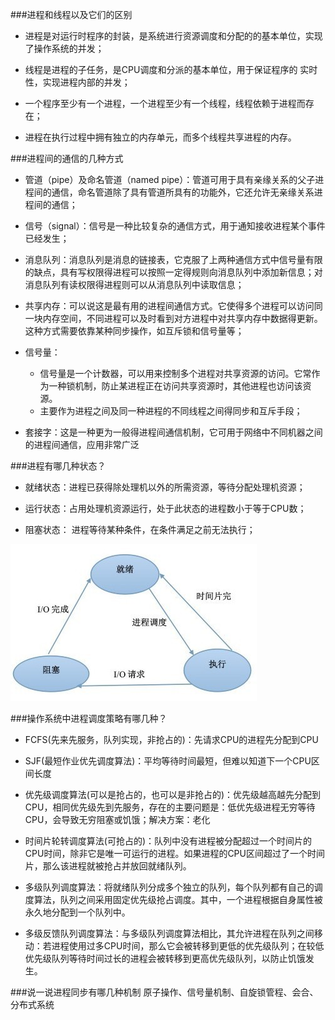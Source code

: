###进程和线程以及它们的区别
- 进程是对运行时程序的封装，是系统进行资源调度和分配的的基本单位，实现了操作系统的并发；

- 线程是进程的子任务，是CPU调度和分派的基本单位，用于保证程序的 实时性，实现进程内部的并发；

- 一个程序至少有一个进程，一个进程至少有一个线程，线程依赖于进程而存在；

- 进程在执行过程中拥有独立的内存单元，而多个线程共享进程的内存。 

###进程间的通信的几种方式
- 管道（pipe）及命名管道（named pipe）：管道可用于具有亲缘关系的父子进程间的通信，命名管道除了具有管道所具有的功能外，它还允许无亲缘关系进程间的通信；

- 信号（signal）：信号是一种比较复杂的通信方式，用于通知接收进程某个事件已经发生；

- 消息队列：消息队列是消息的链接表，它克服了上两种通信方式中信号量有限的缺点，具有写权限得进程可以按照一定得规则向消息队列中添加新信息；对消息队列有读权限得进程则可以从消息队列中读取信息；

- 共享内存：可以说这是最有用的进程间通信方式。它使得多个进程可以访问同一块内存空间，不同进程可以及时看到对方进程中对共享内存中数据得更新。这种方式需要依靠某种同步操作，如互斥锁和信号量等；

- 信号量：
    - 信号量是一个计数器，可以用来控制多个进程对共享资源的访问。它常作为一种锁机制，防止某进程正在访问共享资源时，其他进程也访问该资源。
    - 主要作为进程之间及同一种进程的不同线程之间得同步和互斥手段；

- 套接字：这是一种更为一般得进程间通信机制，它可用于网络中不同机器之间的进程间通信，应用非常广泛

###进程有哪几种状态？
- 就绪状态：进程已获得除处理机以外的所需资源，等待分配处理机资源；

- 运行状态：占用处理机资源运行，处于此状态的进程数小于等于CPU数；

- 阻塞状态： 进程等待某种条件，在条件满足之前无法执行；

![](进程的三种状态.jpg)

###操作系统中进程调度策略有哪几种？
- FCFS(先来先服务，队列实现，非抢占的)：先请求CPU的进程先分配到CPU

- SJF(最短作业优先调度算法)：平均等待时间最短，但难以知道下一个CPU区间长度

- 优先级调度算法(可以是抢占的，也可以是非抢占的)：优先级越高越先分配到CPU，相同优先级先到先服务，存在的主要问题是：低优先级进程无穷等待CPU，会导致无穷阻塞或饥饿；解决方案：老化

- 时间片轮转调度算法(可抢占的)：队列中没有进程被分配超过一个时间片的CPU时间，除非它是唯一可运行的进程。如果进程的CPU区间超过了一个时间片，那么该进程就被抢占并放回就绪队列。

- 多级队列调度算法：将就绪队列分成多个独立的队列，每个队列都有自己的调度算法，队列之间采用固定优先级抢占调度。其中，一个进程根据自身属性被永久地分配到一个队列中。

- 多级反馈队列调度算法：与多级队列调度算法相比，其允许进程在队列之间移动：若进程使用过多CPU时间，那么它会被转移到更低的优先级队列；在较低优先级队列等待时间过长的进程会被转移到更高优先级队列，以防止饥饿发生。

###说一说进程同步有哪几种机制
原子操作、信号量机制、自旋锁管程、会合、分布式系统


